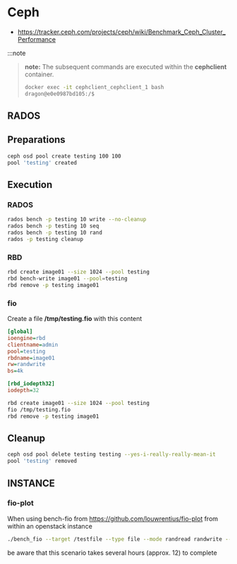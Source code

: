 # Ceph

* <https://tracker.ceph.com/projects/ceph/wiki/Benchmark_Ceph_Cluster_Performance>

:::note

>**note:** The subsequent commands are executed within the **cephclient** container.
>
>```sh
>docker exec -it cephclient_cephclient_1 bash
>dragon@e0e0987bd105:/$
>```

## RADOS

## Preparations

```sh
ceph osd pool create testing 100 100
pool 'testing' created
```

## Execution

### RADOS

```sh
rados bench -p testing 10 write --no-cleanup
rados bench -p testing 10 seq
rados bench -p testing 10 rand
rados -p testing cleanup
```

### RBD

```sh
rbd create image01 --size 1024 --pool testing
rbd bench-write image01 --pool=testing
rbd remove -p testing image01
```

### fio

Create a file **/tmp/testing.fio** with this content

```ini
[global]
ioengine=rbd
clientname=admin
pool=testing
rbdname=image01
rw=randwrite
bs=4k

[rbd_iodepth32]
iodepth=32
```

```sh
rbd create image01 --size 1024 --pool testing
fio /tmp/testing.fio
rbd remove -p testing image01
```

## Cleanup

```sh
ceph osd pool delete testing testing --yes-i-really-really-mean-it
pool 'testing' removed
```

## INSTANCE

### fio-plot

When using bench-fio from <https://github.com/louwrentius/fio-plot> from within an openstack instance

```sh
./bench_fio --target /testfile --type file --mode randread randwrite --output FIO_OUT --size 6g --block-size 1k 2k 4k 8k 16k 32k 64k 128k
```

be aware that this scenario takes several hours (approx. 12) to complete
